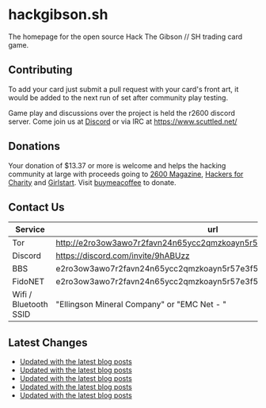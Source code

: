 # hackgibson.sh
The homepage for the open source Hack The Gibson // SH trading card game.


## Contributing

To add your card just submit a pull request with your card's front art, it would be added to the next run of set after community play testing.

Game play and discussions over the project is held the r2600 discord server. Come join us at [Discord](https://discord.com/invite/9hABUzz) or via IRC at https://www.scuttled.net/


## Donations

Your donation of $13.37 or more is welcome and helps the hacking community at large with proceeds going to [2600 Magazine](https://2600.com/), [Hackers for Charity](https://hackersforcharity.org) and [Girlstart](https://girlstart.org).  Visit [buymeacoffee](https://www.buymeacoffee.com/hackgibson.sh) to donate.


## Contact Us

Service | url
-|-
Tor | http://e2ro3ow3awo7r2favn24n65ycc2qmzkoayn5r57e3f56nvjwdcgg32ad.onion
Discord | https://discord.com/invite/9hABUzz
BBS | e2ro3ow3awo7r2favn24n65ycc2qmzkoayn5r57e3f56nvjwdcgg32ad.onion:23
FidoNET | e2ro3ow3awo7r2favn24n65ycc2qmzkoayn5r57e3f56nvjwdcgg32ad.onion:24554
Wifi / Bluetooth SSID | "Ellingson Mineral Company" or "EMC Net - <fidonet address>"

## Latest Changes
<!-- BLOG-POST-LIST:START -->
- [Updated with the latest blog posts](https://github.com/DFW2600/hackgibson.sh/commit/62680683943cd89f0daabeb772aca156a1db800a)
- [Updated with the latest blog posts](https://github.com/DFW2600/hackgibson.sh/commit/9de6254b0594d2a1ab6561e7ff9383a4d9504de7)
- [Updated with the latest blog posts](https://github.com/DFW2600/hackgibson.sh/commit/9abf75e0a09c483dde8d8b52201e6aa7998c894f)
- [Updated with the latest blog posts](https://github.com/DFW2600/hackgibson.sh/commit/6f405e5d6f31cbc0da2b7490905230afa3e4fe20)
- [Updated with the latest blog posts](https://github.com/DFW2600/hackgibson.sh/commit/63f90044c0761d920ecde516ff0e2e4779674e48)
<!-- BLOG-POST-LIST:END -->
